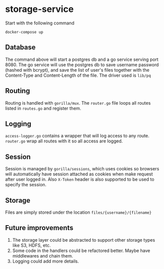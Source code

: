 # storage-service
Start with the following command
```
docker-compose up
```

## Database
The command above will start a postgres db and a go service serving port 8080. The go service will use the postgres db to save username password (hashed with bcrypt), and save the list of user's files together with the Content-Type and Content-Length of the file. The driver used is `lib/pq`

## Routing
Routing is handled with `gorilla/mux`. The `router.go` file loops all routes listed in `routes.go` and register them.

## Logging
`access-logger.go` contains a wrapper that will log access to any route. `router.go` wrap all routes with it so all access are logged.

## Session
Session is managed by `gorilla/sessions`, which uses cookies so browsers will automatically have session attached as cookies when make request after user logged in. Also `X-Token` header is also supported to be used to specify the session.

## Storage
Files are simply stored under the location `files/{username}/{filename}`

## Future improvements
1. The storage layer could be abstracted to support other storage types like S3, HDFS, etc.
2. Some code in the handlers could be refactored better. Maybe have middlewares and chain them.
3. Logging could add more details.
